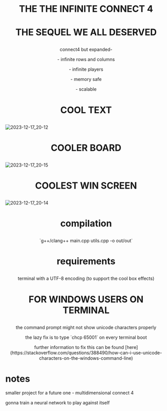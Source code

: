 # <p align='center'> THE THE INFINITE CONNECT 4</p>
# <p align='center'> THE SEQUEL WE ALL DESERVED</p>


<p align='center'>connect4 but expanded-</p>
<p align='center'>- infinite rows and columns</p>
<p align='center'>- infinite players</p>
<p align='center'>- memory safe</p>
<p align='center'>- scalable</p>

# <p align='center'> COOL TEXT </p> 
![2023-12-17_20-12](https://github.com/wettestsock/inficonnect4/assets/119987092/82622c6d-5150-4b2f-9b7a-232b41e6644a)



# <p align='center'> COOLER BOARD </p>
![2023-12-17_20-15](https://github.com/wettestsock/inficonnect4/assets/119987092/92e2f89d-282a-46bb-ab0e-e96a3c003ec2)



# <p align='center'> COOLEST WIN SCREEN </p>
![2023-12-17_20-14](https://github.com/wettestsock/inficonnect4/assets/119987092/eab01695-b269-4171-aae9-7f1f40e55bca)


# <p align='center'> compilation </p>
<p align='center'> `g++/clang++ main.cpp utils.cpp -o out/out` </p>

# <p align='center'> requirements </p>
<p align='center'> terminal with a UTF-8 encoding (to support the cool box effects) </p>

# <p align='center'> FOR WINDOWS USERS ON TERMINAL </p>
<p align='center'>the command prompt might not show unicode characters properly<br> </p>
<p align='center'> the lazy fix is to type `chcp 65001` on every terminal boot<br></p>
<p align='center'>further information to fix this can be found [here](https://stackoverflow.com/questions/388490/how-can-i-use-unicode-characters-on-the-windows-command-line)</p>









# notes # 

smaller project for a future one -
multidimensional connect 4

gonna train a neural network to play against itself

